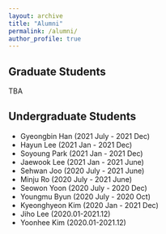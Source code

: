 ```yaml
---
layout: archive
title: "Alumni"
permalink: /alumni/
author_profile: true
---
```


## Graduate Students

TBA


## Undergraduate Students

* Gyeongbin Han (2021 July - 2021 Dec)
* Hayun Lee (2021 Jan - 2021 Dec)
* Soyoung Park (2021 Jan - 2021 Dec)
* Jaewook Lee (2021 Jan - 2021 June)
* Sehwan Joo (2020 July - 2021 June)
* Minju Ro (2020 July - 2021 June)
* Seowon Yoon (2020 July - 2020 Dec)
* Youngmu Byun (2020 July - 2020 Oct)
* Kyeonghyeon Kim (2020 Jan - 2021 Dec)
* Jiho Lee (2020.01-2021.12)
* Yoonhee Kim (2020.01-2021.12)
